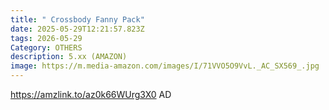 ```yaml
---
title: " Crossbody Fanny Pack"
date: 2025-05-29T12:21:57.823Z
tags: 2026-05-29
Category: OTHERS
description: 5.xx (AMAZON)
image: https://m.media-amazon.com/images/I/71VVO5O9VvL._AC_SX569_.jpg
---
```

https://amzlink.to/az0k66WUrg3X0     AD